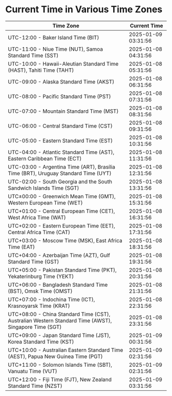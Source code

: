 # Current Time in Various Time Zones

| Time Zone | Current Time |
|-----------|--------------|
| UTC-12:00 - Baker Island Time (BIT) | 2025-01-09 03:31:56 |
| UTC-11:00 - Niue Time (NUT), Samoa Standard Time (SST) | 2025-01-08 04:31:56 |
| UTC-10:00 - Hawaii-Aleutian Standard Time (HAST), Tahiti Time (TAHT) | 2025-01-08 05:31:56 |
| UTC-09:00 - Alaska Standard Time (AKST) | 2025-01-08 06:31:56 |
| UTC-08:00 - Pacific Standard Time (PST) | 2025-01-08 07:31:56 |
| UTC-07:00 - Mountain Standard Time (MST) | 2025-01-08 08:31:56 |
| UTC-06:00 - Central Standard Time (CST) | 2025-01-08 09:31:56 |
| UTC-05:00 - Eastern Standard Time (EST) | 2025-01-08 10:31:56 |
| UTC-04:00 - Atlantic Standard Time (AST), Eastern Caribbean Time (ECT) | 2025-01-08 11:31:56 |
| UTC-03:00 - Argentina Time (ART), Brasília Time (BRT), Uruguay Standard Time (UYT) | 2025-01-08 12:31:56 |
| UTC-02:00 - South Georgia and the South Sandwich Islands Time (SGT) | 2025-01-08 13:31:56 |
| UTC±00:00 - Greenwich Mean Time (GMT), Western European Time (WET) | 2025-01-08 15:31:56 |
| UTC+01:00 - Central European Time (CET), West Africa Time (WAT) | 2025-01-08 16:31:56 |
| UTC+02:00 - Eastern European Time (EET), Central Africa Time (CAT) | 2025-01-08 17:31:56 |
| UTC+03:00 - Moscow Time (MSK), East Africa Time (EAT) | 2025-01-08 18:31:56 |
| UTC+04:00 - Azerbaijan Time (AZT), Gulf Standard Time (GST) | 2025-01-08 19:31:56 |
| UTC+05:00 - Pakistan Standard Time (PKT), Yekaterinburg Time (YEKT) | 2025-01-08 20:31:56 |
| UTC+06:00 - Bangladesh Standard Time (BST), Omsk Time (OMST) | 2025-01-08 21:31:56 |
| UTC+07:00 - Indochina Time (ICT), Krasnoyarsk Time (KRAT) | 2025-01-08 22:31:56 |
| UTC+08:00 - China Standard Time (CST), Australian Western Standard Time (AWST), Singapore Time (SGT) | 2025-01-08 23:31:56 |
| UTC+09:00 - Japan Standard Time (JST), Korea Standard Time (KST) | 2025-01-09 00:31:56 |
| UTC+10:00 - Australian Eastern Standard Time (AEST), Papua New Guinea Time (PGT) | 2025-01-09 02:31:56 |
| UTC+11:00 - Solomon Islands Time (SBT), Vanuatu Time (VUT) | 2025-01-09 02:31:56 |
| UTC+12:00 - Fiji Time (FJT), New Zealand Standard Time (NZST) | 2025-01-09 03:31:56 |
